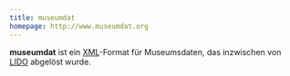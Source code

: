 ```yaml
---
title: museumdat
homepage: http://www.museumdat.org
---
```


**museumdat** ist ein [XML](xml)-Format für Museumsdaten, das inzwischen von
[LIDO](lido) abgelöst wurde.
